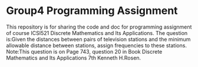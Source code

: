  # Group4 Programming Assignment
This repository is for sharing the code and doc for programming assignment of course ICSI521 Discrete Mathematics and Its Applications.
The question is:Given the distances between pairs of television stations and the minimum allowable distance between stations, assign frequencies to these stations.
Note:This question is on Page 743, question 20 in Book Discrete Mathematics and Its Applications 7th Kenneth H.Rosen.
